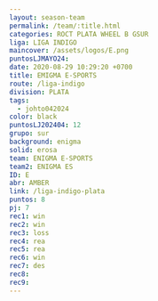 ```yaml
---
layout: season-team
permalink: /team/:title.html
categories: ROCT PLATA WHEEL B GSUR
liga: LIGA INDIGO
maincover: /assets/logos/E.png
puntosLJMAYO24: 
date: 2020-08-29 10:29:20 +0700
title: EMIGMA E-SPORTS
route: /liga-indigo
division: PLATA
tags:
  - johto042024
color: black
puntosLJ202404: 12
grupo: sur
background: enigma
solid: erosa
team: ENIGMA E-SPORTS
team2: ENIGMA ES
ID: E
abr: AMBER
link: /liga-indigo-plata
puntos: 8
pj: 7
rec1: win
rec2: win
rec3: loss
rec4: rea
rec5: rea
rec6: win
rec7: des
rec8: 
rec9:
---
```

